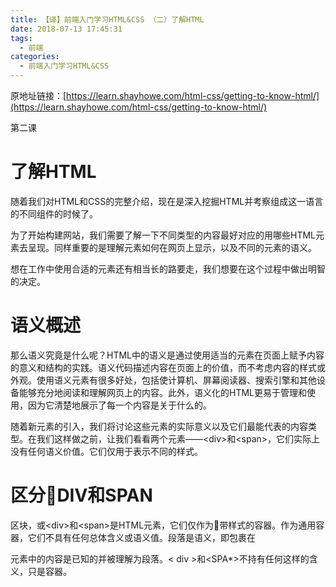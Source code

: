 ```yaml
---
title: 【译】前端入门学习HTML&CSS （二）了解HTML
date: 2018-07-13 17:45:31
tags:
  - 前端
categories:
  - 前端入门学习HTML&CSS
---
```


原地址链接：[https://learn.shayhowe.com/html-css/getting-to-know-html/](https://learn.shayhowe.com/html-css/getting-to-know-html/)


第二课

了解HTML
===
随着我们对HTML和CSS的完整介绍，现在是深入挖掘HTML并考察组成这一语言的不同组件的时候了。

为了开始构建网站，我们需要了解一下不同类型的内容最好对应的用哪些HTML元素去呈现。同样重要的是理解元素如何在网页上显示，以及不同的元素的语义。

想在工作中使用合适的元素还有相当长的路要走，我们想要在这个过程中做出明智的决定。

语义概述
===

那么语义究竟是什么呢？HTML中的语义是通过使用适当的元素在页面上赋予内容的意义和结构的实践。语义代码描述内容在页面上的价值，而不考虑内容的样式或外观。使用语义元素有很多好处，包括使计算机、屏幕阅读器、搜索引擎和其他设备能够充分地阅读和理解网页上的内容。此外，语义化的HTML更易于管理和使用，因为它清楚地展示了每一个内容是关于什么的。

随着新元素的引入，我们将讨论这些元素的实际意义以及它们最能代表的内容类型。在我们这样做之前，让我们看看两个元素——&lt;div>和&lt;span>，它们实际上没有任何语义价值。它们仅用于表示不同的样式。

区分DIV和SPAN
===

区块，或&lt;div>和&lt;span>是HTML元素，它们仅作为带样式的容器。作为通用容器，它们不具有任何总体含义或语义值。段落是语义，即包裹在<p>元素中的内容是已知的并被理解为段落。< div >和<SPA*>不持有任何这样的含义，只是容器。
